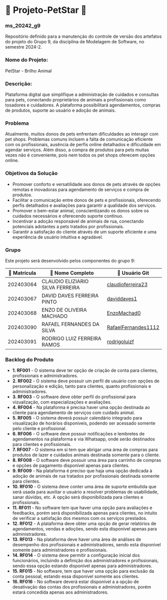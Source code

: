 # 🌟 **Projeto-PetStar** 🌟

### ms_20242_g9
Repositório definido para a manutenção do controle de versão dos artefatos do projeto do Grupo 9, da disciplina de Modelagem de Software, no semestre 2024-2.

### Nome do Projeto:
PetStar - Brilho Animal

### Descrição:
Plataforma digital que simplifique a administração de cuidados e consultas para pets, conectando proprietários de animais a profissionais como tosadores e cuidadores. A plataforma possibilitará agendamentos, compras de produtos, suporte ao usuário e adoção de animais.

### Problema
Atualmente, muitos donos de pets enfrentam dificuldades ao interagir com pet shops. Problemas comuns incluem a falta de comunicação eficiente com os profissionais, ausência de perfis online detalhados e dificuldade em agendar serviços. Além disso, a compra de produtos para pets muitas vezes não é conveniente, pois nem todos os pet shops oferecem opções online.

### Objetivos da Solução
- Promover conforto e versatilidade aos donos de pets através de opções remotas e inovadoras para agendamento de serviços e compra de produtos.
- Facilitar a comunicação entre donos de pets e profissionais, oferecendo perfis detalhados e avaliações para garantir a qualidade dos serviços.
- Promover o bem-estar animal, conscientizando os donos sobre os cuidados necessários e oferecendo suporte contínuo.
- Incentivar a adoção responsável de animais de rua, conectando potenciais adotantes a pets tratados por profissionais.
- Garantir a satisfação do cliente através de um suporte eficiente e uma experiência de usuário intuitiva e agradável.

### Grupo
Este projeto será desenvolvido pelos componentes do grupo 9: 

| 📑 Matrícula  | 📝 Nome Completo                    | 👤 Usuário Git                                                |
|---------------|--------------------------------------|---------------------------------------------------------------|
| 202403064     | CLAUDIO ELIZIARIO SILVA FERREIRA     | [claudioferreira23](https://github.com/claudioferreira23)     |
| 202403067     | DAVID DAVES FERREIRA PINTO           | [daviddaves1](https://github.com/daviddaves1)                 |
| 202403068     | ENZO DE OLIVEIRA MACHADO             | [EnzoMachad0](https://github.com/EnzoMachad0)                 |
| 202403090     | RAFAEL FERNANDES DA SILVA            | [RafaelFernandes1112](https://github.com/RafaelFernandes1112) | 
| 202403091     | RODRIGO LUIZ FERREIRA RAMOS          | [rodrigoluizf](https://github.com/rodrigoluizf)               |

### Backlog do Produto

- **1. RF001** - O sistema deve ter opção de criação de conta para clientes, profissionais e administradores.
- **2. RF002** - O sistema deve possuir um perfil de usuário com opções de personalização e edição, tanto para clientes, quanto profissionais e administradores.
- **3. RF003** - O software deve obter perfil do profissional para vizualização, com especializações e avaliações.
- **4. RF004** - Na plataforma é precisa haver uma opção destinada ao cliente para agendamento de serviços com cuidado animal.
- **5. RF005** - O sistema deverá possuir calendário integrado para visualização de horários disponíveis, podendo ser acessado somente pelo cliente e profissional.
- **6. RF006** - O software deve possuir notificações e lembretes de agendamentos na plataforma e via Whatsapp, onde serão destinados para clientes e profissionais.
- **7. RF007** - O sistema em si tem que abrigar uma área de compras para produtos de lazer e cuidados animais destinada somente para o cliente.
- **8. RF008** - O software deve possuir uma área para carrinho de compras e opções de pagamento disponível apenas para clientes.
- **9. RF009** - Na plataforma é preciso que haja uma opção dedicada à adoção de animais de rua tratados por profissionais destinada somente para clientes.
- **10. RF010** - O sistema deve conter uma área de suporte embutida que será usada para auxiliar o usuário a resolver problemas de usabilidade, sanar dúvidas, etc. A opção será disponibilizada para clientes e profissionais.
- **11. RF011** - No software tem que haver uma opção para avaliações e feedbacks, porém será disponibilizada apenas para clientes, no intuito de verificar a satisfação dos mesmos com os serviços prestados.
- **12. RF012** - A plataforma deve obter uma opção de gerar relatórios de agendamentos, vendas e adoções, sendo esta disponível apenas para administradores.
- **13. RF013** - Na plataforma deve haver uma área de análises de desempenho dos profissionais e administradores, sendo esta disponível somente para administradores e profissionais.
- **14. RF014** - O sistema deve permitir a configuração inicial dos funcionários, incluindo a definição dos administradores e profissionais, sendo essa opção estando disponível apenas para  administradores.
- **15. RF015** - No software, tem que haver uma opção para exclusão da conta pessoal, estando essa disponível somente aos clientes.
- **16. RF016** -  No software deverá estar disponível a a opção de desativação das contas dos profissionais e administradores, porém estará concedida apenas aos administradores.